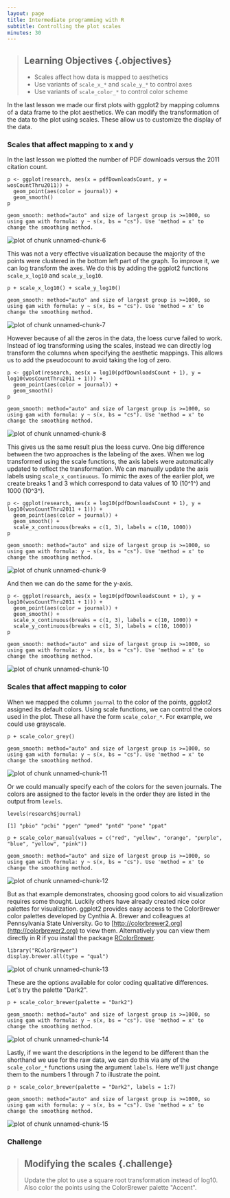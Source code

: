 ```yaml
---
layout: page
title: Intermediate programming with R
subtitle: Controlling the plot scales
minutes: 30
---
```




> ## Learning Objectives {.objectives}
>
> * Scales affect how data is mapped to aesthetics
> * Use variants of `scale_x_*` and `scale_y_*` to control axes
> * Use variants of `scale_color_*` to control color scheme

In the last lesson we made our first plots with ggplot2 by mapping columns of a data frame to the plot aesthetics.
We can modify the transformation of the data to the plot using scales.
These allow us to customize the display of the data.










### Scales that affect mapping to x and y

In the last lesson we plotted the number of PDF downloads versus the 2011 citation count.


~~~{.r}
p <- ggplot(research, aes(x = pdfDownloadsCount, y = wosCountThru2011)) +
  geom_point(aes(color = journal)) +
  geom_smooth()
p
~~~



~~~{.output}
geom_smooth: method="auto" and size of largest group is >=1000, so using gam with formula: y ~ s(x, bs = "cs"). Use 'method = x' to change the smoothing method.

~~~

<img src="fig/16-ggplot2-scales-unnamed-chunk-6-1.png" title="plot of chunk unnamed-chunk-6" alt="plot of chunk unnamed-chunk-6" style="display: block; margin: auto;" />

This was not a very effective visualization because the majority of the points were clustered in the bottom left part of the graph.
To improve it, we can log transform the axes.
We do this by adding the ggplot2 functions `scale_x_log10` and `scale_y_log10`.


~~~{.r}
p + scale_x_log10() + scale_y_log10()
~~~



~~~{.output}
geom_smooth: method="auto" and size of largest group is >=1000, so using gam with formula: y ~ s(x, bs = "cs"). Use 'method = x' to change the smoothing method.

~~~

<img src="fig/16-ggplot2-scales-unnamed-chunk-7-1.png" title="plot of chunk unnamed-chunk-7" alt="plot of chunk unnamed-chunk-7" style="display: block; margin: auto;" />

However because of all the zeros in the data, the loess curve failed to work.
Instead of log transforming using the scales, instead we can directly log transform the columns when specifying the aesthetic mappings.
This allows us to add the pseudocount to avoid taking the log of zero.


~~~{.r}
p <- ggplot(research, aes(x = log10(pdfDownloadsCount + 1), y = log10(wosCountThru2011 + 1))) +
  geom_point(aes(color = journal)) +
  geom_smooth()
p
~~~



~~~{.output}
geom_smooth: method="auto" and size of largest group is >=1000, so using gam with formula: y ~ s(x, bs = "cs"). Use 'method = x' to change the smoothing method.

~~~

<img src="fig/16-ggplot2-scales-unnamed-chunk-8-1.png" title="plot of chunk unnamed-chunk-8" alt="plot of chunk unnamed-chunk-8" style="display: block; margin: auto;" />

This gives us the same result plus the loess curve.
One big difference between the two approaches is the labeling of the axes.
When we log transformed using the scale functions, the axis labels were automatically updated to reflect the transformation.
We can manually update the axis labels using `scale_x_continuous`.
To mimic the axes of the earlier plot, we create breaks 1 and 3 which correspond to data values of 10 (10^1^) and 1000 (10^3^).


~~~{.r}
p <- ggplot(research, aes(x = log10(pdfDownloadsCount + 1), y = log10(wosCountThru2011 + 1))) +
  geom_point(aes(color = journal)) +
  geom_smooth() +
  scale_x_continuous(breaks = c(1, 3), labels = c(10, 1000))
p
~~~



~~~{.output}
geom_smooth: method="auto" and size of largest group is >=1000, so using gam with formula: y ~ s(x, bs = "cs"). Use 'method = x' to change the smoothing method.

~~~

<img src="fig/16-ggplot2-scales-unnamed-chunk-9-1.png" title="plot of chunk unnamed-chunk-9" alt="plot of chunk unnamed-chunk-9" style="display: block; margin: auto;" />

And then we can do the same for the y-axis.


~~~{.r}
p <- ggplot(research, aes(x = log10(pdfDownloadsCount + 1), y = log10(wosCountThru2011 + 1))) +
  geom_point(aes(color = journal)) +
  geom_smooth() +
  scale_x_continuous(breaks = c(1, 3), labels = c(10, 1000)) +
  scale_y_continuous(breaks = c(1, 3), labels = c(10, 1000))
p
~~~



~~~{.output}
geom_smooth: method="auto" and size of largest group is >=1000, so using gam with formula: y ~ s(x, bs = "cs"). Use 'method = x' to change the smoothing method.

~~~

<img src="fig/16-ggplot2-scales-unnamed-chunk-10-1.png" title="plot of chunk unnamed-chunk-10" alt="plot of chunk unnamed-chunk-10" style="display: block; margin: auto;" />

### Scales that affect mapping to color

When we mapped the column `journal` to the color of the points, ggplot2 assigned its default colors.
Using scale functions, we can control the colors used in the plot.
These all have the form `scale_color_*`.
For example, we could use grayscale.


~~~{.r}
p + scale_color_grey()
~~~



~~~{.output}
geom_smooth: method="auto" and size of largest group is >=1000, so using gam with formula: y ~ s(x, bs = "cs"). Use 'method = x' to change the smoothing method.

~~~

<img src="fig/16-ggplot2-scales-unnamed-chunk-11-1.png" title="plot of chunk unnamed-chunk-11" alt="plot of chunk unnamed-chunk-11" style="display: block; margin: auto;" />

Or we could manually specify each of the colors for the seven journals.
The colors are assigned to the factor levels in the order they are listed in the output from `levels`.


~~~{.r}
levels(research$journal)
~~~



~~~{.output}
[1] "pbio" "pcbi" "pgen" "pmed" "pntd" "pone" "ppat"

~~~



~~~{.r}
p + scale_color_manual(values = c("red", "yellow", "orange", "purple", "blue", "yellow", "pink"))
~~~



~~~{.output}
geom_smooth: method="auto" and size of largest group is >=1000, so using gam with formula: y ~ s(x, bs = "cs"). Use 'method = x' to change the smoothing method.

~~~

<img src="fig/16-ggplot2-scales-unnamed-chunk-12-1.png" title="plot of chunk unnamed-chunk-12" alt="plot of chunk unnamed-chunk-12" style="display: block; margin: auto;" />

But as that example demonstrates, choosing good colors to aid visualization requires some thought.
Luckily others have already created nice color palettes for visualization.
ggplot2 provides easy access to the ColorBrewer color palettes developed by Cynthia A. Brewer and colleagues at Pennsylvania State University.
Go to [http://colorbrewer2.org](http://colorbrewer2.org) to view them.
Alternatively you can view them directly in R if you install the package [RColorBrewer](https://cran.r-project.org/web/packages/RColorBrewer/index.html).


~~~{.r}
library("RColorBrewer")
display.brewer.all(type = "qual")
~~~

<img src="fig/16-ggplot2-scales-unnamed-chunk-13-1.png" title="plot of chunk unnamed-chunk-13" alt="plot of chunk unnamed-chunk-13" style="display: block; margin: auto;" />

These are the options available for color coding qualitative differences.
Let's try the palette "Dark2".


~~~{.r}
p + scale_color_brewer(palette = "Dark2")
~~~



~~~{.output}
geom_smooth: method="auto" and size of largest group is >=1000, so using gam with formula: y ~ s(x, bs = "cs"). Use 'method = x' to change the smoothing method.

~~~

<img src="fig/16-ggplot2-scales-unnamed-chunk-14-1.png" title="plot of chunk unnamed-chunk-14" alt="plot of chunk unnamed-chunk-14" style="display: block; margin: auto;" />

Lastly, if we want the descriptions in the legend to be different than the shorthand we use for the raw data, we can do this via any of the `scale_color_*` functions using the argument `labels`.
Here we'll just change them to the numbers 1 through 7 to illustrate the point.


~~~{.r}
p + scale_color_brewer(palette = "Dark2", labels = 1:7)
~~~



~~~{.output}
geom_smooth: method="auto" and size of largest group is >=1000, so using gam with formula: y ~ s(x, bs = "cs"). Use 'method = x' to change the smoothing method.

~~~

<img src="fig/16-ggplot2-scales-unnamed-chunk-15-1.png" title="plot of chunk unnamed-chunk-15" alt="plot of chunk unnamed-chunk-15" style="display: block; margin: auto;" />

### Challenge

> ## Modifying the scales {.challenge}
>
> Update the plot to use a square root transformation instead of log10.
> Also color the points using the ColorBrewer palette "Accent".



